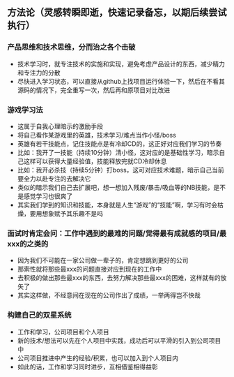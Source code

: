 ## 方法论（灵感转瞬即逝，快速记录备忘，以期后续尝试执行）

### 产品思维和技术思维，分而治之各个击破
- 技术学习时，就专注技术的实施和实现，避免考虑产品设计的东西，减少精力和专注力的分散
- 尽快进入学习状态，可以直接从github上找项目运行体验一下，然后在不看其源码的情况下，完全重写一次，然后再和原项目对比改进

### 游戏学习法
- 这属于自我心理暗示的激励手段
- 将自己看作某游戏里的英雄，技术学习/难点当作小怪/boss
- 英雄有若干技能点，记住技能点是有冷却CD的，这正好对应我们学习的节奏
- 比如：我开了一技能（持续10分钟）清小怪，这对应的是基础性学习，暗示自己这样可以获得大量经验值，技能释放完就CD冷却休息
- 比如：我开必杀技（持续5分钟）打boss，这可对应技术难题，暗示自己当前要全力以赴专注的去解决它
- 类似的暗示我们自己去扩展吧，想一想加入残废/暴击/吸血等的NB技能，是不是感觉学习也很爽了
- 其实我们学到的知识和技能，本身就是人生“游戏”的“技能”啊，学习有时会枯燥，要用想象赋予其乐趣不是吗

### 面试时肯定会问：工作中遇到的最难的问题/觉得最有成就感的项目/最xxx的之类的
- 因为我们不可能在一家公司做一辈子的，肯定想跳到更好的公司
- 那索性就将那些最xxx的问题直接对应到现在的工作中
- 去积极的做出那些最xxx的东西，去努力解决那些最xxx的困难，这样就有的放矢了
- 其实这样做，不经意间在现在的公司作出了成绩，一举两得岂不快哉

### 构建自己的双星系统
- 工作和学习，公司项目和个人项目
- 新的技术/想法可以先在个人项目中实践，成功后可以平滑的引入到公司项目中
- 公司项目推进中产生的经验/积累，也可以加入到个人项目内
- 如此的话，工作和学习同时进步，互相借鉴相得益彰